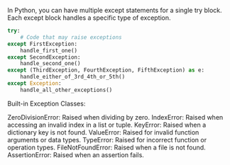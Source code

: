 In Python, you can have multiple except statements for a single try block. Each except block handles a specific type of exception.

```python
try:
    # Code that may raise exceptions
except FirstException:
    handle_first_one()
except SecondException:
    handle_second_one()
except (ThirdException, FourthException, FifthException) as e:
    handle_either_of_3rd_4th_or_5th()
except Exception:
    handle_all_other_exceptions()
```

Built-in Exception Classes:

ZeroDivisionError: Raised when dividing by zero.
IndexError: Raised when accessing an invalid index in a list or tuple.
KeyError: Raised when a dictionary key is not found.
ValueError: Raised for invalid function arguments or data types.
TypeError: Raised for incorrect function or operation types.
FileNotFoundError: Raised when a file is not found.
AssertionError: Raised when an assertion fails.